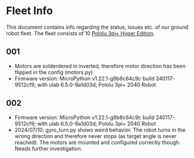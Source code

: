 # Fleet Info
This document contains info regarding the status, issues etc. of our ground robot fleet. The fleet consists of 10 [Pololu 3pi+ Hyper Edition](https://www.pololu.com/category/280/3pi-plus-32u4-oled-robot).

## 001
- Motors are solderdered in inverted, therefore motor direction has been flipped in the config (motors.py)
- Firmware version: MicroPython v1.22.1-g9b8c64c9c build 240117-9512cf9; with ulab 6.5.0-9a1d03d; Pololu 3pi+ 2040 Robot

## 002
- Firmware version: MicroPython v1.22.1-g9b8c64c9c build 240117-9512cf9; with ulab 6.5.0-9a1d03d; Pololu 3pi+ 2040 Robot
- 2024/07/10: gyro_turn.py shows weird behavior. The robot turns in the wrong direction and therefore never stops (as target angle is never reached). The motors are mounted and configured correctly though. Needs further investigation.
